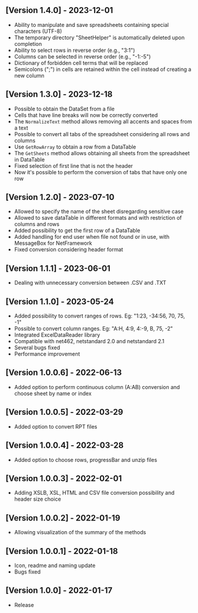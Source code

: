 ## [Version 1.4.0] - 2023-12-01

- Ability to manipulate and save spreadsheets containing special characters (UTF-8)
- The temporary directory "SheetHelper" is automatically deleted upon completion
- Ability to select rows in reverse order (e.g., "3:1")
- Columns can be selected in reverse order (e.g., "-1:-5")
- Dictionary of forbidden cell terms that will be replaced
- Semicolons (";") in cells are retained within the cell instead of creating a new column


## [Version 1.3.0] - 2023-12-18

- Possible to obtain the DataSet from a file
- Cells that have line breaks will now be correctly converted
- The `NormalizeText` method allows removing all accents and spaces from a text
- Possible to convert all tabs of the spreadsheet considering all rows and columns
- Use `GetRowArray` to obtain a row from a DataTable
- The `GetSheets` method allows obtaining all sheets from the spreadsheet in DataTable
- Fixed selection of first line that is not the header
- Now it's possible to perform the conversion of tabs that have only one row


## [Version 1.2.0] - 2023-07-10

- Allowed to specify the name of the sheet disregarding sensitive case
- Allowed to save dataTable in different formats and with restriction of columns and rows
- Added possibility to get the first row of a DataTable
- Added handling for end user when file not found or in use, with MessageBox for NetFramework
- Fixed conversion considering header format


## [Version 1.1.1] - 2023-06-01

- Dealing with unnecessary conversion between .CSV and .TXT


## [Version 1.1.0] - 2023-05-24

- Added possibility to convert ranges of rows. Eg: "1:23, -34:56, 70, 75, -1"
- Possible to convert column ranges. Eg: "A:H, 4:9, 4:-9, B, 75, -2"
- Integrated ExcelDataReader library
- Compatible with net462, netstandard 2.0 and netstandard 2.1
- Several bugs fixed
- Performance improvement


## [Version 1.0.0.6] - 2022-06-13

- Added option to perform continuous column (A:AB) conversion and choose sheet by name or index


## [Version 1.0.0.5] - 2022-03-29

- Added option to convert RPT files


## [Version 1.0.0.4] - 2022-03-28

- Added option to choose rows, progressBar and unzip files


## [Version 1.0.0.3] - 2022-02-01

- Adding XSLB, XSL, HTML and CSV file conversion possibility and header size choice


## [Version 1.0.0.2] - 2022-01-19

- Allowing visualization of the summary of the methods


## [Version 1.0.0.1] - 2022-01-18

- Icon, readme and naming update
- Bugs fixed


## [Version 1.0.0] - 2022-01-17

- Release